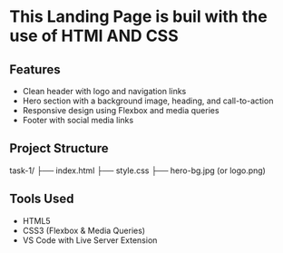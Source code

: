 # This Landing Page is buil with the use of HTMl AND CSS

## Features

- Clean header with logo and navigation links
- Hero section with a background image, heading, and call-to-action
- Responsive design using Flexbox and media queries
- Footer with social media links


## Project Structure

task-1/
├── index.html
├── style.css
├── hero-bg.jpg (or logo.png)


## Tools Used

- HTML5
- CSS3 (Flexbox & Media Queries)
- VS Code with Live Server Extension
